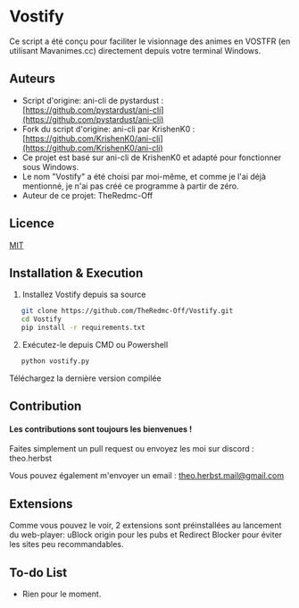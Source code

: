 # Vostify

Ce script a été conçu pour faciliter le visionnage des animes en VOSTFR (en utilisant Mavanimes.cc) directement depuis votre terminal Windows.


## Auteurs

* Script d'origine: ani-cli de pystardust : [https://github.com/pystardust/ani-cli](https://github.com/pystardust/ani-cli)
* Fork du script d'origine: ani-cli par KrishenK0 : [https://github.com/KrishenK0/ani-cli](https://github.com/KrishenK0/ani-cli)
* Ce projet est basé sur ani-cli de KrishenK0 et adapté pour fonctionner sous Windows.
* Le nom "Vostify" a été choisi par moi-même, et comme je l'ai déjà mentionné, je n'ai pas créé ce programme à partir de zéro.
* Auteur de ce projet: TheRedmc-Off

## Licence

[MIT](https://choosealicense.com/licenses/mit/)

## Installation & Execution

1) Installez Vostify depuis sa source

```bash
   git clone https://github.com/TheRedmc-Off/Vostify.git
   cd Vostify
   pip install -r requirements.txt
```

2) Exécutez-le depuis CMD ou Powershell

```bash
   python vostify.py
```

Téléchargez la dernière version compilée

## Contribution

#### Les contributions sont toujours les bienvenues !

Faites simplement un pull request ou envoyez les moi sur discord : theo.herbst

Vous pouvez également m'envoyer un email : theo.herbst.mail@gmail.com

## Extensions

Comme vous pouvez le voir, 2 extensions sont préinstallées au lancement du web-player: uBlock origin pour les pubs et Redirect Blocker pour éviter les sites peu recommandables.

## To-do List

* Rien pour le moment.